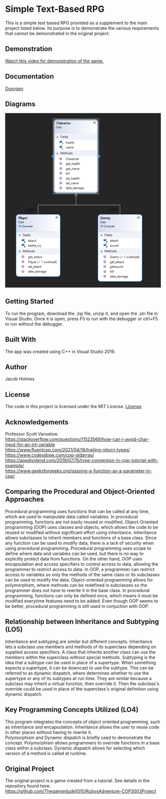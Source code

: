 # Simple Text-Based RPG
This is a simple text based RPG provided as a supplement to the main project listed below. Its purpose is to demonstrate the various requirements that cannot be demonstrated in the original project.

## Demonstration
[Watch this video for demonstration of the game.](https://youtu.be/IaJcbSEh8xc)

## Documentation
[Doxygen](https://thegamerdude1010.github.io/COP3003-SupplementalProgram/html/)

## Diagrams
![Class Diagram](docs/ClassDiagramPic.png)

## Getting Started
To run the program, download the .zip file, unzip it, and open the .sln file in Visual Studio. Once it is open, press F5 to run with the debugger or ctrl+F5 to run without the debugger.

## Built With
The app was created using C++ in Visual Studio 2019.

## Author
Jacob Holmes

## License
The code in this project is licensed under the MIT License. [License](LICENSE)

## Acknowledgements
Professor Scott Vanselow.
<br /> https://stackoverflow.com/questions/11523569/how-can-i-avoid-char-input-for-an-int-variable
<br /> https://www.fluentcpp.com/2021/04/16/trailing-return-types/
<br /> https://www.codesdope.com/cpp-stdarray/
<br /> https://appdividend.com/2019/07/15/type-conversion-in-cpp-tutorial-with-example/
<br /> https://www.geeksforgeeks.org/passing-a-function-as-a-parameter-in-cpp/

## Comparing the Procedural and Object-Oriented Approaches
Procedural programming uses functions that can be called at any time, which are used to manipulate data called variables. In procedural programming, functions are not easily reused or modified. Object-Oriented programming (OOP) uses classes and objects, which allows the code to be reused or modified without significant effort using inheritance. Inheritance allows subclasses to inherit members and functions of a base class. Since any function can be used to modify data, there is a lack of security when using procedural programming. Procedural programming uses scope to define where data and variables can be used, but there is no way to explicitly protect data from functions. On the other hand, OOP uses encapsulation and access specifiers to control access to data, allowing the programmer to restrict access to data. In OOP, a programmer can restrict access to variables so only the methods of the same class or its subclasses can be used to modify the data. Object-oriented programming allows for polymorphism, where methods can be redefined in subclasses so the programmer does not have to rewrite it in the base class. In procedural programming, functions can only be defined once, which means it must be modified everytime features need to be added. Even though OOP seems to be better, procedural programming is still used in conjuction with OOP.

## Relationship between Inheritance and Subtyping (LO5)
Inheritance and subtyping are similar but different concepts. Inheritance lets a subclass use members and methods of its superclass depending on supplied access specifiers. A class that inherits another class can use the members within the superclass without special methods. Subtyping is the idea that a subtype can be used in place of a supertype. When something expects a supertype, it can be downcast to use the subtype. This can be referred to as dynamic dispatch, where determines whether to use the supertype or any of its subtypes at run time. They are similar because a subclass may inherit a virtual function, then override it. Then the subclass's override could be used in place of the superclass's original definition using dynamic dispatch.

## Key Programming Concepts Utilized (LO4)
This program integrates the concepts of object oriented programming, such as inheritance and encapsulation. Inheritance allows the user to reuse code in other places without having to rewrite it.
<br /> Polymorphism and Dynamic dispatch is briefly used to demonstrate the concept. Polymorphism allows programmers to override functions in a base class within a subclass. Dynamic dispatch allows for selecting which version of a method is called at runtime.

## Original Project
The original project is a game created from a tutorial. See details in the repository found here: https://github.com/Thegamerdude1010/RubysAdventure-COP3003Project
